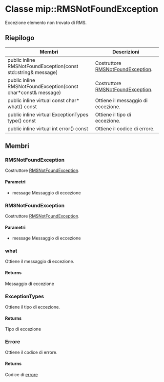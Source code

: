 # <a name="class-miprmsnotfoundexception"></a>Classe mip::RMSNotFoundException 
Eccezione elemento non trovato di RMS.
  
## <a name="summary"></a>Riepilogo
 Membri                        | Descrizioni                                
--------------------------------|---------------------------------------------
public inline RMSNotFoundException(const std::string& message)  |  Costruttore [RMSNotFoundException](#classmip_1_1_r_m_s_not_found_exception).
public inline RMSNotFoundException(const char*const& message)  |  Costruttore [RMSNotFoundException](#classmip_1_1_r_m_s_not_found_exception).
public inline virtual const char* what() const  |  Ottiene il messaggio di eccezione.
public inline virtual ExceptionTypes type() const  |  Ottiene il tipo di eccezione.
public inline virtual int error() const  |  Ottiene il codice di errore.
  
## <a name="members"></a>Membri
  
### <a name="rmsnotfoundexception"></a>RMSNotFoundException
Costruttore [RMSNotFoundException](#classmip_1_1_r_m_s_not_found_exception).
  
#### <a name="parameters"></a>Parametri
* message Messaggio di eccezione
  
### <a name="rmsnotfoundexception"></a>RMSNotFoundException
Costruttore [RMSNotFoundException](#classmip_1_1_r_m_s_not_found_exception).
  
#### <a name="parameters"></a>Parametri
* message Messaggio di eccezione
  
### <a name="what"></a>what
Ottiene il messaggio di eccezione.
  
#### <a name="returns"></a>Returns
Messaggio di eccezione
  
### <a name="exceptiontypes"></a>ExceptionTypes
Ottiene il tipo di eccezione.
  
#### <a name="returns"></a>Returns
Tipo di eccezione
  
### <a name="error"></a>Errore
Ottiene il codice di errore.
  
#### <a name="returns"></a>Returns
Codice di [errore](#classmip_1_1_error)